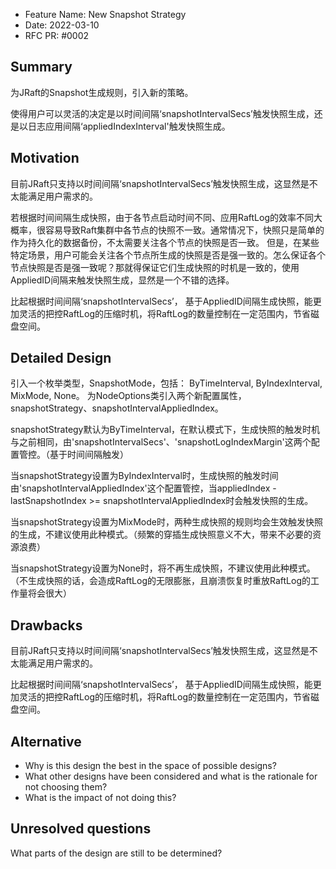 - Feature Name: New Snapshot Strategy
- Date: 2022-03-10
- RFC PR: #0002

## Summary

为JRaft的Snapshot生成规则，引入新的策略。

使得用户可以灵活的决定是以时间间隔‘snapshotIntervalSecs’触发快照生成，还是以日志应用间隔‘appliedIndexInterval'触发快照生成。

## Motivation

目前JRaft只支持以时间间隔‘snapshotIntervalSecs’触发快照生成，这显然是不太能满足用户需求的。

若根据时间间隔生成快照，由于各节点启动时间不同、应用RaftLog的效率不同大概率，很容易导致Raft集群中各节点的快照不一致。通常情况下，快照只是简单的作为持久化的数据备份，不太需要关注各个节点的快照是否一致。
但是，在某些特定场景，用户可能会关注各个节点所生成的快照是否是强一致的。怎么保证各个节点快照是否是强一致呢？那就得保证它们生成快照的时机是一致的，使用AppliedID间隔来触发快照生成，显然是一个不错的选择。

比起根据时间间隔‘snapshotIntervalSecs’， 基于AppliedID间隔生成快照，能更加灵活的把控RaftLog的压缩时机，将RaftLog的数量控制在一定范围内，节省磁盘空间。


## Detailed Design

引入一个枚举类型，SnapshotMode，包括： ByTimeInterval, ByIndexInterval, MixMode, None。
为NodeOptions类引入两个新配置属性，snapshotStrategy、snapshotIntervalAppliedIndex。

snapshotStrategy默认为ByTimeInterval，在默认模式下，生成快照的触发时机与之前相同，由'snapshotIntervalSecs'、'snapshotLogIndexMargin'这两个配置管控。（基于时间间隔触发）

当snapshotStrategy设置为ByIndexInterval时，生成快照的触发时间由'snapshotIntervalAppliedIndex'这个配置管控，当appliedIndex - lastSnapshotIndex >= snapshotIntervalAppliedIndex时会触发快照的生成。

当snapshotStrategy设置为MixMode时，两种生成快照的规则均会生效触发快照的生成，不建议使用此种模式。（频繁的穿插生成快照意义不大，带来不必要的资源浪费）

当snapshotStrategy设置为None时，将不再生成快照，不建议使用此种模式。（不生成快照的话，会造成RaftLog的无限膨胀，且崩溃恢复时重放RaftLog的工作量将会很大）


## Drawbacks

目前JRaft只支持以时间间隔‘snapshotIntervalSecs’触发快照生成，这显然是不太能满足用户需求的。

比起根据时间间隔‘snapshotIntervalSecs’， 基于AppliedID间隔生成快照，能更加灵活的把控RaftLog的压缩时机，将RaftLog的数量控制在一定范围内，节省磁盘空间。

## Alternative

- Why is this design the best in the space of possible designs?
- What other designs have been considered and what is the rationale for not
  choosing them?
- What is the impact of not doing this?

## Unresolved questions

What parts of the design are still to be determined?